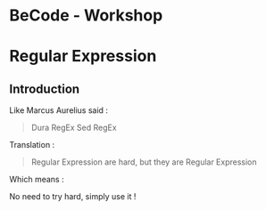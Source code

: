 # BeCode - Workshop

# Regular Expression

## Introduction
Like Marcus Aurelius said :

> Dura RegEx Sed RegEx

Translation :

> Regular Expression are hard, but they are Regular Expression

Which means :

No need to try hard, simply use it !
